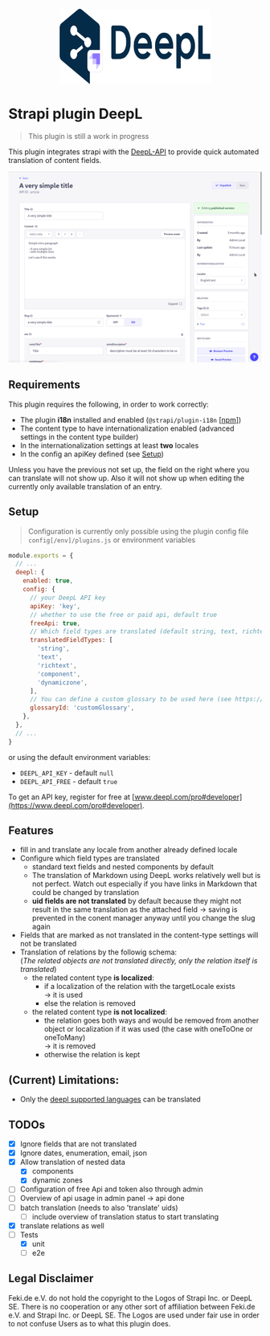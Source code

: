 <p align="center">
  <img src="assets/logo.svg" alt="Meilisearch-Strapi" width="300" height="150" />
</p>

# Strapi plugin DeepL

> This plugin is still a work in progress

This plugin integrates strapi with the [DeepL-API](https://www.deepl.com/pro-api) to provide quick automated translation of content fields.

![plugin showcase](assets/showcase.gif)

## Requirements

This plugin requires the following, in order to work correctly:
- The plugin **i18n** installed and enabled (`@strapi/plugin-i18n` [[npm](https://www.npmjs.com/package/@strapi/plugin-i18n)])
- The content type to have internationalization enabled (advanced settings in the content type builder)
- In the internationalization settings at least **two** locales
- In the config an apiKey defined (see [Setup](#setup))

Unless you have the previous not set up, the field on the right where you can translate will not show up. Also it will not show up when editing the currently only available translation of an entry.

## Setup

> Configuration is currently only possible using the plugin config file `config[/env]/plugins.js` or environment variables

```js
module.exports = {
  // ...
  deepl: {
    enabled: true,
    config: {
      // your DeepL API key
      apiKey: 'key',
      // whether to use the free or paid api, default true
      freeApi: true,
      // Which field types are translated (default string, text, richtext, components and dynamiczones)
      translatedFieldTypes: [
        'string',
        'text',
        'richtext',
        'component',
        'dynamiczone',
      ],
      // You can define a custom glossary to be used here (see https://www.deepl.com/docs-api/managing-glossaries/)
      glossaryId: 'customGlossary',
    },
  },
  // ...
}
```

or using the default environment variables:

- `DEEPL_API_KEY` - default `null`
- `DEEPL_API_FREE` - default `true`

To get an API key, register for free at [www.deepl.com/pro#developer](https://www.deepl.com/pro#developer).

## Features

- fill in and translate any locale from another already defined locale
- Configure which field types are translated
  - standard text fields and nested components by default
  - The translation of Markdown using DeepL works relatively well but is not perfect. Watch out especially if you have links in Markdown that could be changed by translation
  - **uid fields are not translated** by default because they might not result in the same translation as the attached field -> saving is prevented in the conent manager anyway until you change the slug again
- Fields that are marked as not translated in the content-type settings will not be translated
- Translation of relations by the followig schema:\
  (_The related objects are not translated directly, only the relation itself is translated_)
  - the related content type **is localized**:
    - if a localization of the relation with the targetLocale exists\
      -> it is used
    - else the relation is removed
  - the related content type **is not localized**:
    - the relation goes both ways and would be removed from another object or localization if it was used (the case with oneToOne or oneToMany)\
      -> it is removed
    - otherwise the relation is kept

## (Current) Limitations:

- Only the [deepl supported languages](https://www.deepl.com/docs-api/translating-text/request/) can be translated


## TODOs

- [x] Ignore fields that are not translated
- [x] Ignore dates, enumeration, email, json
- [x] Allow translation of nested data
  - [x] components
  - [x] dynamic zones
- [ ] Configuration of free Api and token also through admin
- [ ] Overview of api usage in admin panel -> api done
- [ ] batch translation (needs to also 'translate' uids)
  - [ ] include overview of translation status to start translating
- [x] translate relations as well
- [ ] Tests
  - [x] unit
  - [ ] e2e

## Legal Disclaimer

Feki.de e.V. do not hold the copyright to the Logos of Strapi Inc. or DeepL SE. There is no cooperation or any other sort of affiliation between Feki.de e.V. and Strapi Inc. or DeepL SE. The Logos are used under fair use in order to not confuse Users as to what this plugin does.
